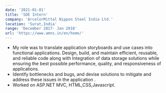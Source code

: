 ```yaml
---
date: '2021-01-01'
title: 'SDE Intern'
company: 'ArcelorMittal Nippon Steel India Ltd.'
location: 'Surat,India'
range: 'December 2017- Jan 2018'
url: 'https://www.amns.in/en/home/'
---
```


- My role was to translate application storyboards and use cases into functional applications. Design, build, and maintain efficient, reusable, and reliable code along with Integration of data storage solutions while ensuring the best possible performance, quality, and responsiveness of applications.
- Identify bottlenecks and bugs, and devise solutions to mitigate and address these issues in the application .
- Worked on ASP.NET MVC, HTML,CSS,Javascript.
